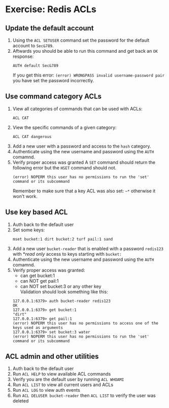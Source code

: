 # Exercise: Redis ACLs

## Update the default account

1. Using the `ACL SETUSER` command set the password for the default account to `Sec&789`.
1. Aftwards you should be able to run this command and get back an `OK` response: 
    ```
    AUTH default Sec&789
    ```
    If you get this error: `(error) WRONGPASS invalid username-password pair` you have set the password incorrectly.


## Use command category ACLs

1. View all categories of commands that can be used with ACLs:
    ```
    ACL CAT
    ```
1. View the specific commands of a given category:
    ```
    ACL CAT dangerous
    ```
1. Add a new user with a password and access to the `hash` category.
1. Authenticate using the new username and password using the `AUTH` comamnd.
1. Verify proper access was granted
    A `SET` command should return the following error but the `HSET` command should not.
    ```
    (error) NOPERM this user has no permissions to run the 'set' command or its subcommand
    ```
    Remember to make sure that a key ACL was also set: `~*` otherwise it won't work.

    
## Use key based ACL

1. Auth back to the default user
1. Set some keys:
    ```
    mset bucket:1 dirt bucket:2 turf pail:1 sand
    ```
1. Add a new user `bucket-reader` that is enabled with a password `redis123` with **read only* access to keys starting with `bucket:` 
1. Authenticate using the new username and password using the `AUTH` comamnd.
1. Verify proper access was granted:
    - can get bucket:1
    - can NOT get pail:1
    - can NOT set bucket:3 or any other key  
    Validation should look something like this:
    ```
    127.0.0.1:6379> auth bucket-reader redis123
    OK
    127.0.0.1:6379> get bucket:1
    "dirt"
    127.0.0.1:6379> get pail:1
    (error) NOPERM this user has no permissions to access one of the keys used as arguments
    127.0.0.1:6379> set bucket:3 water
    (error) NOPERM this user has no permissions to run the 'set' command or its subcommand
    ```


## ACL admin and other utilities

1. Auth back to the default user
1. Run `ACL HELP` to view available ACL commands
1. Verify you are the default user by running `ACL WHOAMI`
1. Run `ACL LIST` to view all current users and ACLs
1. Run `ACL LOG` to view auth events
1. Run `ACL DELUSER bucket-reader` then `ACL LIST` to verify the user was deleted

